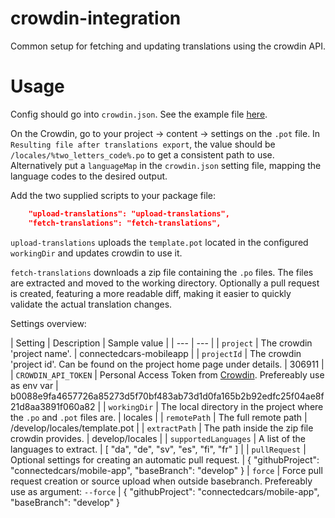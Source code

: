 # crowdin-integration
Common setup for fetching and updating translations using the crowdin API.

# Usage

Config should go into `crowdin.json`. See the example file [here](https://github.com/connectedcars/crowdin-integration/blob/master/crowdin.json).

On the Crowdin, go to your project -> content -> settings on the `.pot` file. In `Resulting file after translations export`, the value should be `/locales/%two_letters_code%.po` to get a consistent path to use. Alternatively put a `languageMap` in the `crowdin.json` setting file, mapping the language codes to the desired output.

Add the two supplied scripts to your package file:

```json
    "upload-translations": "upload-translations",
    "fetch-translations": "fetch-translations",
```

`upload-translations` uploads the `template.pot` located in the configured `workingDir` and updates crowdin to use it.

`fetch-translations` downloads a zip file containing the `.po` files. The files are extracted and moved to the working directory. Optionally a pull request is created, featuring a more readable diff, making it easier to quickly validate the actual translation changes.


Settings overview:

| Setting | Description | Sample value | 
| --- | --- |
| `project` | The crowdin 'project name'. | connectedcars-mobileapp | 
| `projectId` | The crowdin 'project id'. Can be found on the project home page under details. | 306911 |
| `CROWDIN_API_TOKEN` | Personal Access Token from [Crowdin](https://crowdin.com/settings#api-key). Prefereably use as env var  | b0088e9fa4657726a85273d5f70bf483ab73d1d0fa165b2b92edfc25f04ae8f21d8aa3891f060a82 |
| `workingDir` | The local directory in the project where the `.po` and `.pot` files are. | locales |
| `remotePath` | The full remote path | /develop/locales/template.pot |
| `extractPath` | The path inside the zip file crowdin provides. | develop/locales |
| `supportedLanguages` | A list of the languages to extract. | [ "da", "de", "sv", "es", "fi", "fr" ] |
| `pullRequest` | Optional settings for creating an automatic pull request. | { "githubProject": "connectedcars/mobile-app", "baseBranch": "develop" }
| `force` | Force pull request creation or source upload when outside basebranch. Prefereably use as argument: `--force` | { "githubProject": "connectedcars/mobile-app", "baseBranch": "develop" }
